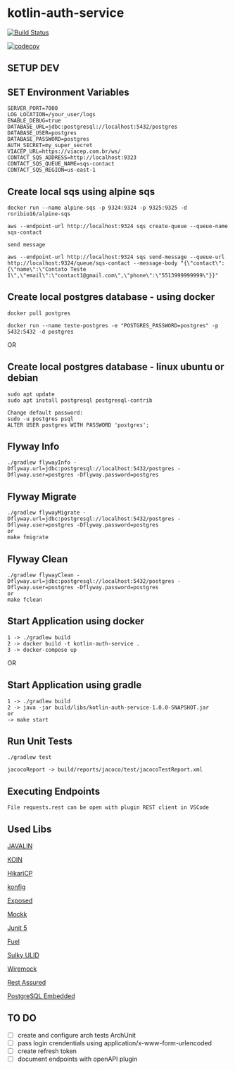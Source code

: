 # kotlin-auth-service

[![Build Status](https://travis-ci.org/luizimcpi/kotlin-auth-service.svg?branch=master)](https://travis-ci.org/luizimcpi/kotlin-auth-service)

[![codecov](https://codecov.io/gh/luizimcpi/kotlin-auth-service/branch/master/graph/badge.svg)](https://codecov.io/gh/luizimcpi/kotlin-auth-service)

## SETUP DEV

## SET Environment Variables
```
SERVER_PORT=7000
LOG_LOCATION=/your_user/logs
ENABLE_DEBUG=true
DATABASE_URL=jdbc:postgresql://localhost:5432/postgres
DATABASE_USER=postgres
DATABASE_PASSWORD=postgres
AUTH_SECRET=my_super_secret
VIACEP_URL=https://viacep.com.br/ws/
CONTACT_SQS_ADDRESS=http://localhost:9323
CONTACT_SQS_QUEUE_NAME=sqs-contact
CONTACT_SQS_REGION=us-east-1
```
## Create local sqs using alpine sqs
```
docker run --name alpine-sqs -p 9324:9324 -p 9325:9325 -d roribio16/alpine-sqs

aws --endpoint-url http://localhost:9324 sqs create-queue --queue-name sqs-contact 

send message

aws --endpoint-url http://localhost:9324 sqs send-message --queue-url http://localhost:9324/queue/sqs-contact --message-body "{\"contact\":{\"name\":\"Contato Teste 1\",\"email\":\"contact1@gmail.com\",\"phone\":\"5513999999999\"}}"
```

## Create local postgres database - using docker
```
docker pull postgres

docker run --name teste-postgres -e "POSTGRES_PASSWORD=postgres" -p 5432:5432 -d postgres
```
OR

## Create local postgres database - linux ubuntu or debian
```
sudo apt update
sudo apt install postgresql postgresql-contrib

Change default password:
sudo -u postgres psql
ALTER USER postgres WITH PASSWORD 'postgres';
```

## Flyway Info
```
./gradlew flywayInfo -Dflyway.url=jdbc:postgresql://localhost:5432/postgres -Dflyway.user=postgres -Dflyway.password=postgres
```

## Flyway Migrate
```
./gradlew flywayMigrate -Dflyway.url=jdbc:postgresql://localhost:5432/postgres -Dflyway.user=postgres -Dflyway.password=postgres
or
make fmigrate
```

## Flyway Clean
```
./gradlew flywayClean -Dflyway.url=jdbc:postgresql://localhost:5432/postgres -Dflyway.user=postgres -Dflyway.password=postgres
or
make fclean
```

## Start Application using docker
```
1 -> ./gradlew build
2 -> docker build -t kotlin-auth-service .
3 -> docker-compose up
```
OR

## Start Application using gradle
```
1 -> ./gradlew build
2 -> java -jar build/libs/kotlin-auth-service-1.0.0-SNAPSHOT.jar
or 
-> make start
``` 

## Run Unit Tests
```
./gradlew test

jacocoReport -> build/reports/jacoco/test/jacocoTestReport.xml
```

## Executing Endpoints
```
File requests.rest can be open with plugin REST client in VSCode
```

## Used Libs

[JAVALIN](https://javalin.io/)

[KOIN](https://insert-koin.io/)

[HikariCP](https://github.com/brettwooldridge/HikariCP)

[konfig](https://github.com/npryce/konfig)

[Exposed](https://github.com/JetBrains/Exposed)

[Mockk](https://mockk.io/)

[Junit 5](https://junit.org/junit5/)

[Fuel](https://github.com/kittinunf/fuel/tree/master/fuel)

[Sulky ULID](https://github.com/huxi/sulky/tree/master/sulky-ulid)

[Wiremock](https://github.com/tomakehurst/wiremock)

[Rest Assured](https://rest-assured.io/)

[PostgreSQL Embedded](https://github.com/opentable/otj-pg-embedded)

## TO DO
- [ ] create and configure arch tests ArchUnit
- [ ] pass login crendentials using application/x-www-form-urlencoded
- [ ] create refresh token
- [ ] document endpoints with openAPI plugin
